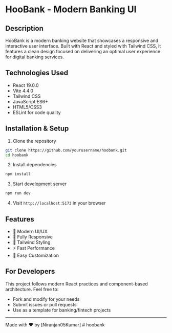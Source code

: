# HooBank - Modern Banking UI

## Description
HooBank is a modern banking website that showcases a responsive and interactive user interface. Built with React and styled with Tailwind CSS, it features a clean design focused on delivering an optimal user experience for digital banking services.

## Technologies Used
- React 19.0.0
- Vite 4.4.0
- Tailwind CSS
- JavaScript ES6+
- HTML5/CSS3
- ESLint for code quality

## Installation & Setup

1. Clone the repository
```bash
git clone https://github.com/yourusername/hoobank.git
cd hoobank
```

2. Install dependencies
```bash
npm install
```

3. Start development server
```bash
npm run dev
```

4. Visit `http://localhost:5173` in your browser

## Features
- 🎯 Modern UI/UX
- 📱 Fully Responsive
- 🎨 Tailwind Styling
- ⚡ Fast Performance
- 🔧 Easy Customization

## For Developers
This project follows modern React practices and component-based architecture. Feel free to:
- Fork and modify for your needs
- Submit issues or pull requests
- Use as a template for banking/fintech projects

---
Made with ❤️ by [Niranjan05Kumar]
#   h o o b a n k  
 